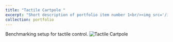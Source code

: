 ```yaml
---
title: "Tactile Cartpole "
excerpt: "Short description of portfolio item number 1<br/><img src='/images/projects/tactile_cartpole_speedup_lowres.gif'>"
collection: portfolio
---
```

Benchmarking setup for tactile control.
![Tactile Cartpole](/images/projects/tactile_cartpole_speedup_lowres.gif)